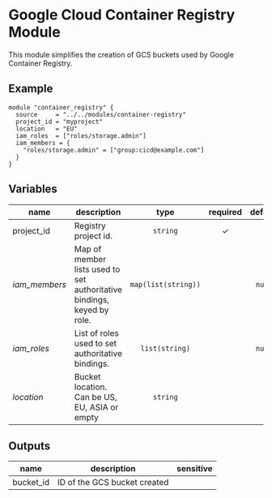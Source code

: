 # Google Cloud Container Registry Module

This module simplifies the creation of GCS buckets used by Google Container Registry.

## Example

```hcl
module "container_registry" {
  source     = "../../modules/container-registry"
  project_id = "myproject"
  location   = "EU"
  iam_roles  = ["roles/storage.admin"]
  iam_members = {
    "roles/storage.admin" = ["group:cicd@example.com"]
  }
}
```

<!-- BEGIN TFDOC -->
## Variables

| name | description | type | required | default |
|---|---|:---: |:---:|:---:|
| project_id | Registry project id. | <code title="">string</code> | ✓ |  |
| *iam_members* | Map of member lists used to set authoritative bindings, keyed by role. | <code title="map&#40;list&#40;string&#41;&#41;">map(list(string))</code> |  | <code title="">null</code> |
| *iam_roles* | List of roles used to set authoritative bindings. | <code title="list&#40;string&#41;">list(string)</code> |  | <code title="">null</code> |
| *location* | Bucket location. Can be US, EU, ASIA or empty | <code title="">string</code> |  | <code title=""></code> |

## Outputs

| name | description | sensitive |
|---|---|:---:|
| bucket_id | ID of the GCS bucket created |  |
<!-- END TFDOC -->
